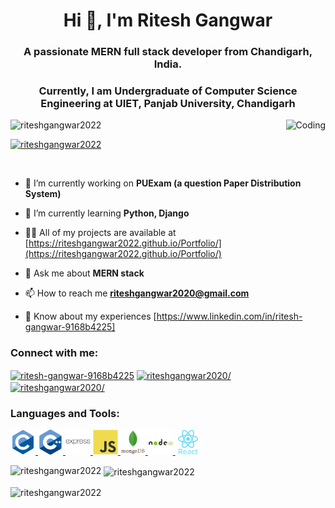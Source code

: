 
<h1 align="center">Hi 👋, I'm Ritesh Gangwar</h1>
<h3 align="center">A passionate MERN full stack developer from Chandigarh, India.</h3>
<h3 align="center">Currently, I am Undergraduate of Computer Science Engineering at UIET, Panjab University, Chandigarh</h3>
<img align="right" alt="Coding"  src="https://camo.githubusercontent.com/683e2187241c641430216c864ce93fc5a0e0dfb232c5a01d1c54b54d63aa8cb2/68747470733a2f2f63646e2e6472696262626c652e636f6d2f75736572732f313136323037372f73637265656e73686f74732f333834383931342f70726f6772616d6d65722e676966">

<p align="left"> <img src="https://komarev.com/ghpvc/?username=riteshgangwar2022&label=Profile%20views&color=0e75b6&style=flat" alt="riteshgangwar2022" /> </p>

<p align="left"> <a href="https://github.com/ryo-ma/github-profile-trophy"><img src="https://github-profile-trophy.vercel.app/?username=riteshgangwar2022" alt="riteshgangwar2022" /></a> </p>

<p align="left"> <a href="https://twitter.com/" target="blank"><img src="https://img.shields.io/twitter/follow/?logo=twitter&style=for-the-badge" alt="" /></a> </p>

- 🔭 I’m currently working on **PUExam (a question Paper Distribution System)**

- 🌱 I’m currently learning **Python, Django**

- 👨‍💻 All of my projects are available at [https://riteshgangwar2022.github.io/Portfolio/](https://riteshgangwar2022.github.io/Portfolio/)

- 💬 Ask me about **MERN stack**

- 📫 How to reach me **riteshgangwar2020@gmail.com**

- 📄 Know about my experiences [https://www.linkedin.com/in/ritesh-gangwar-9168b4225]

<h3 align="left">Connect with me:</h3>
<p align="left">
<a href="https://linkedin.com/in/ritesh-gangwar-9168b4225" target="blank"><img align="center" src="https://raw.githubusercontent.com/rahuldkjain/github-profile-readme-generator/master/src/images/icons/Social/linked-in-alt.svg" alt="ritesh-gangwar-9168b4225" height="30" width="40" /></a>
<a href="https://instagram.com/riteshgangwar2020/" target="blank"><img align="center" src="https://raw.githubusercontent.com/rahuldkjain/github-profile-readme-generator/master/src/images/icons/Social/instagram.svg" alt="riteshgangwar2020/" height="30" width="40" /></a>
<a href="https://auth.geeksforgeeks.org/user/riteshgangwar2020/" target="blank"><img align="center" src="https://raw.githubusercontent.com/rahuldkjain/github-profile-readme-generator/master/src/images/icons/Social/geeks-for-geeks.svg" alt="riteshgangwar2020/" height="30" width="40" /></a>
</p>

<h3 align="left">Languages and Tools:</h3>
<p align="left"> <a href="https://www.cprogramming.com/" target="_blank" rel="noreferrer"> <img src="https://raw.githubusercontent.com/devicons/devicon/master/icons/c/c-original.svg" alt="c" width="40" height="40"/> </a> <a href="https://www.w3schools.com/cpp/" target="_blank" rel="noreferrer"> <img src="https://raw.githubusercontent.com/devicons/devicon/master/icons/cplusplus/cplusplus-original.svg" alt="cplusplus" width="40" height="40"/> </a> <a href="https://expressjs.com" target="_blank" rel="noreferrer"> <img src="https://raw.githubusercontent.com/devicons/devicon/master/icons/express/express-original-wordmark.svg" alt="express" width="40" height="40"/> </a> <a href="https://developer.mozilla.org/en-US/docs/Web/JavaScript" target="_blank" rel="noreferrer"> <img src="https://raw.githubusercontent.com/devicons/devicon/master/icons/javascript/javascript-original.svg" alt="javascript" width="40" height="40"/> </a> <a href="https://www.mongodb.com/" target="_blank" rel="noreferrer"> <img src="https://raw.githubusercontent.com/devicons/devicon/master/icons/mongodb/mongodb-original-wordmark.svg" alt="mongodb" width="40" height="40"/> </a> <a href="https://nodejs.org" target="_blank" rel="noreferrer"> <img src="https://raw.githubusercontent.com/devicons/devicon/master/icons/nodejs/nodejs-original-wordmark.svg" alt="nodejs" width="40" height="40"/> </a> <a href="https://reactjs.org/" target="_blank" rel="noreferrer"> <img src="https://raw.githubusercontent.com/devicons/devicon/master/icons/react/react-original-wordmark.svg" alt="react" width="40" height="40"/> </a> </p>

<p><img align="left" src="https://github-readme-stats.vercel.app/api/top-langs?username=riteshgangwar2022&show_icons=true&locale=en&layout=compact" alt="riteshgangwar2022" /></p>

<p>&nbsp;<img align="center" src="https://github-readme-stats.vercel.app/api?username=riteshgangwar2022&show_icons=true&locale=en" alt="riteshgangwar2022" /></p>

<p><img align="center" src="https://github-readme-streak-stats.herokuapp.com/?user=riteshgangwar2022&" alt="riteshgangwar2022" /></p>
